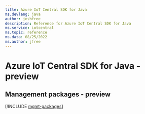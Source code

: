 ```yaml
---
title: Azure IoT Central SDK for Java
ms.devlang: java
author: joshfree
description: Reference for Azure IoT Central SDK for Java
ms.service: iotcentral
ms.topic: reference
ms.data: 08/25/2022
ms.author: jfree
---
```

# Azure IoT Central SDK for Java - preview

## Management packages - preview
[!INCLUDE [mgmt-packages](iot-central-mgmt-index.md)]